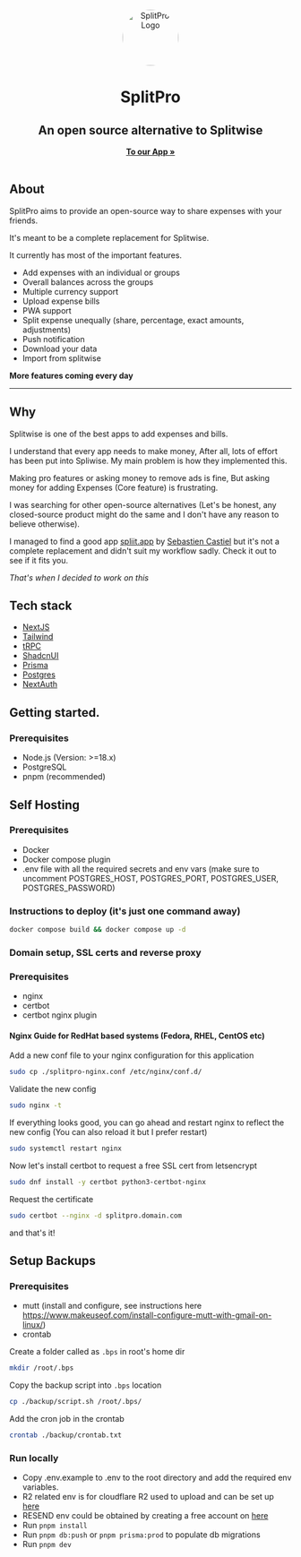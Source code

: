 <p align="center" style="margin-top: 12px">
  <a href="https://splitpro.app">
  <img width="100px"  style="border-radius: 50%;" src="https://splitpro.app/logo_circle.png" alt="SplitPro Logo">
  </a>

  <h1 align="center">SplitPro</h1>
  <h2 align="center">An open source alternative to Splitwise</h2>

<p align="center">
    <a href="https://splitpro.app"><strong>To our App »</strong></a>
    <br />
    <br />
  </p>
</p>

## About

SplitPro aims to provide an open-source way to share expenses with your friends.

It's meant to be a complete replacement for Splitwise.

It currently has most of the important features.

- Add expenses with an individual or groups
- Overall balances across the groups
- Multiple currency support
- Upload expense bills
- PWA support
- Split expense unequally (share, percentage, exact amounts, adjustments)
- Push notification
- Download your data
- Import from splitwise

**More features coming every day**

---

## Why

Splitwise is one of the best apps to add expenses and bills.

I understand that every app needs to make money, After all, lots of effort has been put into Spliwise. My main problem is how they implemented this.

Making pro features or asking money to remove ads is fine, But asking money for adding Expenses (Core feature) is frustrating.

I was searching for other open-source alternatives (Let's be honest, any closed-source product might do the same and I don't have any reason to believe otherwise).

I managed to find a good app [spliit.app](https://spliit.app/) by [Sebastien Castiel](https://scastiel.dev/) but it's not a complete replacement and didn't suit my workflow sadly. Check it out to see if it fits you.

_That's when I decided to work on this_

## Tech stack

- [NextJS](https://nextjs.org/)
- [Tailwind](https://tailwindcss.com/)
- [tRPC](https://trpc.io/)
- [ShadcnUI](https://ui.shadcn.com/)
- [Prisma](https://www.prisma.io/)
- [Postgres](https://www.postgresql.org/)
- [NextAuth](https://next-auth.js.org/)

## Getting started.

### Prerequisites

- Node.js (Version: >=18.x)
- PostgreSQL
- pnpm (recommended)

## Self Hosting
### Prerequisites
- Docker
- Docker compose plugin
- .env file with all the required secrets and env vars (make sure to uncomment POSTGRES_HOST, POSTGRES_PORT, POSTGRES_USER, POSTGRES_PASSWORD)

### Instructions to deploy (it's just one command away)
```bash
docker compose build && docker compose up -d
```

### Domain setup, SSL certs and reverse proxy
### Prerequisites
- nginx
- certbot
- certbot nginx plugin
#### Nginx Guide for RedHat based systems (Fedora, RHEL, CentOS etc)
Add a new conf file to your nginx configuration for this application
```bash
sudo cp ./splitpro-nginx.conf /etc/nginx/conf.d/
```
Validate the new config
```bash
sudo nginx -t
```
If everything looks good, you can go ahead and restart nginx to reflect the new config (You can also reload it but I prefer restart)
```bash
sudo systemctl restart nginx
```
Now let's install certbot to request a free SSL cert from letsencrypt
```bash
sudo dnf install -y certbot python3-certbot-nginx
```
Request the certificate
```bash
sudo certbot --nginx -d splitpro.domain.com
```
and that's it!

## Setup Backups
### Prerequisites
- mutt (install and configure, see instructions here https://www.makeuseof.com/install-configure-mutt-with-gmail-on-linux/)
- crontab

Create a folder called as `.bps` in root's home dir
```bash
mkdir /root/.bps
```

Copy the backup script into `.bps` location
```bash
cp ./backup/script.sh /root/.bps/
```

Add the cron job in the crontab
```bash
crontab ./backup/crontab.txt
```

### Run locally

- Copy .env.example to .env to the root directory and add the required env variables.
- R2 related env is for cloudflare R2 used to upload and can be set up [here](https://www.cloudflare.com/en-au/developer-platform/r2/)
- RESEND env could be obtained by creating a free account on [here](https://resend.com/)
- Run `pnpm install`
- Run `pnpm db:push` or `pnpm prisma:prod` to populate db migrations
- Run `pnpm dev`
